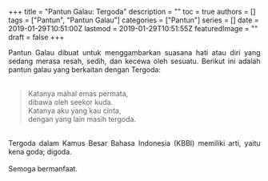 +++
title = "Pantun Galau: Tergoda"
description = ""
toc = true
authors = []
tags = ["Pantun", "Pantun Galau"]
categories = ["Pantun"]
series = []
date = 2019-01-29T10:51:00Z
lastmod = 2019-01-29T10:51:55Z
featuredImage = ""
draft = false
+++

<div style="text-align: justify;">Pantun Galau dibuat untuk menggambarkan suasana hati atau diri yang sedang merasa resah, sedih, dan kecewa oleh sesuatu. Berikut ini adalah pantun galau yang berkaitan dengan Tergoda:<br /><br />
<blockquote class="tr_bq">Katanya mahal emas permata,<br />dibawa oleh seekor kuda.<br />Katanya aku yang kau cinta,<br />dengan yang lain masih tergoda.</blockquote><br />
Tergoda dalam Kamus Besar Bahasa Indonesia (KBBI) memiliki arti, yaitu kena goda; digoda.<br /><br />
Semoga bermanfaat.</div>
